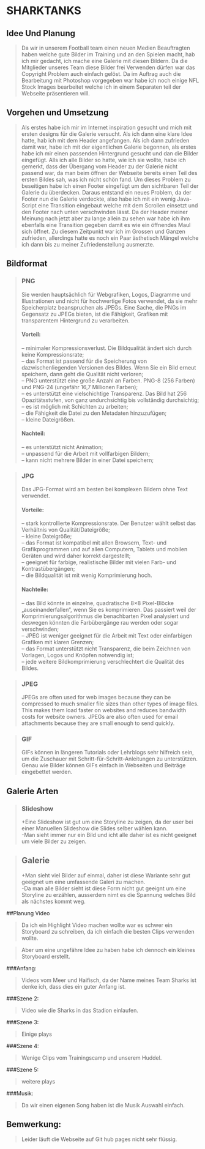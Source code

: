 # SHARKTANKS

## Idee Und Planung 
>Da wir in unserem Football team einen neuen Medien Beauftragten haben welche gute Bilder im
Training und an den Spielen macht, hab ich mir gedacht, ich mache eine Galerie mit diesen Bildern. Da die Mitglieder unseres Team diese Bilder frei Verwenden dürfen war das Copyright Problem auch einfach gelöst. Da im Auftrag auch die Bearbeitung mit Photoshop vorgegeben war habe ich noch einige NFL Stock Images bearbeitet welche ich in einem Separaten teil der Webseite präsentieren will. 

## Vorgehen und Umsetzung 
>Als erstes habe ich mir im Internet inspiration gesucht und mich mit ersten designs für die Galerie versucht. Als ich dann eine klare Idee hatte, hab ich mit dem Header angefangen. Als ich dann zufrieden damit war, habe ich mit der eigentlichen Galerie begonnen, als erstes habe ich mir einen passenden Hintergrund gesucht und dan die Bilder eingefügt. Alls ich alle Bilder so hatte, wie ich sie wollte, habe ich gemerkt, dass der Übergang vom Header zu der Galerie nicht passend war, da man beim öffnen der Webseite bereits einen Teil des ersten Bildes sah, was ich nicht schön fand. Um dieses Problem zu beseitigen habe ich einen Footer eingefügt um den sichtbaren Teil der Galerie du überdecken. Daraus entstand ein neues Problem, da der Footer nun die Galerie verdeckte, also habe ich mit ein wenig Java-Script eine Transition eingebaut welche mit dem Scrollen einsetzt und den Footer nach unten verschwinden lässt. Da der Header meiner Meinung nach jetzt aber zu lange allein zu sehen war habe ich ihm ebenfalls eine Transition gegeben damit es wie ein öffnendes Maul sich öffnet. Zu diesem Zeitpunkt war ich im Grossen und Ganzen zufrieden, allerdings hatte es noch ein Paar ästhetisch Mängel welche ich dann bis zu meiner Zufriedenstellung ausmerzte. 

## Bildformat
> ### PNG
> Sie werden hauptsächlich für Webgrafiken, Logos, Diagramme und Illustrationen und nicht für hochwertige Fotos verwendet, da sie mehr Speicherplatz beanspruchen als JPEGs. Eine Sache, die PNGs im Gegensatz zu JPEGs bieten, ist die Fähigkeit, Grafiken mit transparentem Hintergrund zu verarbeiten.
> #### Vorteil:
> – minimaler Kompressionsverlust. Die Bildqualität ändert sich durch keine Kompressionsrate;<br/> 
– das Format ist passend für die Speicherung von dazwischenliegenden Versionen des Bildes. Wenn Sie ein Bild erneut speichern, dann geht die Qualität nicht verloren;<br/>
– PNG unterstützt eine große Anzahl an Farben. PNG-8 (256 Farben) und PNG-24 (ungefähr 16,7 Millionen Farben);<br/>
– es unterstützt eine vielschichtige Transparenz. Das Bild hat 256 Opazitätsstufen, von ganz undurchsichtig bis vollständig durchsichtig;<br/>
– es ist möglich mit Schichten zu arbeiten;<br/>
– die Fähigkeit die Datei zu den Metadaten hinzuzufügen;<br/>
– kleine Dateigrößen.<br/>
> #### Nachteil:
> – es unterstützt nicht Animation;<br/>
– unpassend für die Arbeit mit vollfarbigen Bildern;<br/>
– kann nicht mehrere Bilder in einer Datei speichern;<br/>



> ### JPG
> Das JPG-Format wird am besten bei komplexen Bildern ohne Text verwendet.
> #### Vorteile:
> – stark kontrollierte Kompressionsrate. Der Benutzer wählt selbst das Verhältnis von Qualität/Dateigröße;<br/>
– kleine Dateigröße;<br/>
– das Format ist kompatibel mit allen Browsern, Text- und Grafikprogrammen und auf allen Computern, Tablets und mobilen Geräten und wird daher korrekt dargestellt;<br/>
– geeignet für farbige, realistische Bilder mit vielen Farb- und Kontrastübergängen;<br/>
– die Bildqualität ist mit wenig Komprimierung hoch.
> #### Nachteile:
> – das Bild könnte in einzelne, quadratische 8×8 Pixel-Blöcke „auseinanderfallen“, wenn Sie es komprimieren. Das passiert weil der Komprimierungsalgorithmus die benachbarten Pixel analysiert und deswegen könnten die Farbübergänge rau werden oder sogar verschwinden;<br/>
– JPEG ist weniger geeignet für die Arbeit mit Text oder einfarbigen Grafiken mit klaren Grenzen;<br/>
– das Format unterstützt nicht Transparenz, die beim Zeichnen von Vorlagen, Logos und Knöpfen notwendig ist;<br/>
– jede weitere Bildkomprimierung verschlechtert die Qualität des Bildes.<br/>


> ### JPEG
> JPEGs are often used for web images because they can be compressed to much smaller file sizes than other types of image files. This makes them load faster on websites and reduces bandwidth costs for website owners. JPEGs are also often used for email attachments because they are small enough to send quickly.

> ### GIF
> GIFs können in längeren Tutorials oder Lehrblogs sehr hilfreich sein, um die Zuschauer mit Schritt-für-Schritt-Anleitungen zu unterstützen. Genau wie Bilder können GIFs einfach in Webseiten und Beiträge eingebettet werden.

## Galerie Arten 
> ### Slideshow 
> +Eine Slideshow ist gut um eine Storyline zu zeigen, da der user bei einer Manuellen Slideshow die Slides selber wählen kann.<br/>
> -Man sieht immer nur ein Bild und icht alle daher ist es nicht geeignet um viele Bilder zu zeigen. 

> ## Galerie
> +Man sieht viel Bilder auf einmal, daher ist diese Wariante sehr gut geeignet um eine umfassende Galeri zu machen.<br/>
> -Da man alle Bilder sieht ist diese Form nicht gut geeignt um eine Storyline zu erzählen, ausserdem nimt es die Spannung welches Bild als nächstes kommt weg.

##Planung Video 

> Da ich ein Highlight Video machen wollte war es schwer ein Storyboard zu schreiben, da ich einfach die besten Clips verwenden wollte. 

> Aber um eine ungefähre Idee zu haben habe ich dennoch ein kleines Storyboard erstellt. 

###Anfang: 
> Videos vom Meer und Haifisch, da der Name meines Team Sharks ist denke ich, dass dies ein guter Anfang ist. 

###Szene 2: 
> Video wie die Sharks in das Stadion einlaufen. 

###Szene 3: 
> Einige plays

###Szene 4: 
> Wenige Clips vom Trainingscamp und unserem Huddel. 

###Szene 5: 
> weitere plays

###Musik: 
> Da wir einen eigenen Song haben ist die Musik Auswahl einfach.

## Bemwerkung:
> Leider läuft die Webseite auf Git hub pages nicht sehr flüssig.
